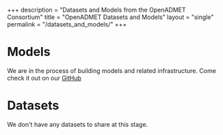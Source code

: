 +++
description = "Datasets and Models from the OpenADMET Consortium"
title = "OpenADMET Datasets and Models"
layout = "single"
permalink = "/datasets_and_models/"
+++


# Models 

We are in the process of building models and related infrastructure.
Come check it out on our [GitHub](https://github.com/OpenADMET)


# Datasets

We don't have any datasets to share at this stage. 